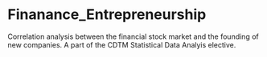 # Finanance_Entrepreneurship
Correlation analysis between the financial stock market and the founding of new companies. A part of the CDTM Statistical Data Analyis elective.
